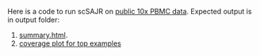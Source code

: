 Here is a code to run scSAJR on [public 10x PBMC data](https://www.10xgenomics.com/datasets/10k-human-pbmcs-5-v2-0-chromium-x-with-intronic-reads-2-standard). Expected output is in output folder:
1. [summary.html](https://html-preview.github.io/?url=https://github.com/cellgeni/nf-scsajr/blob/main/examples/10x.PBMC/output/summary.html).
2. [coverage plot for top examples](10x.PBMC/output/examples.pdf)
